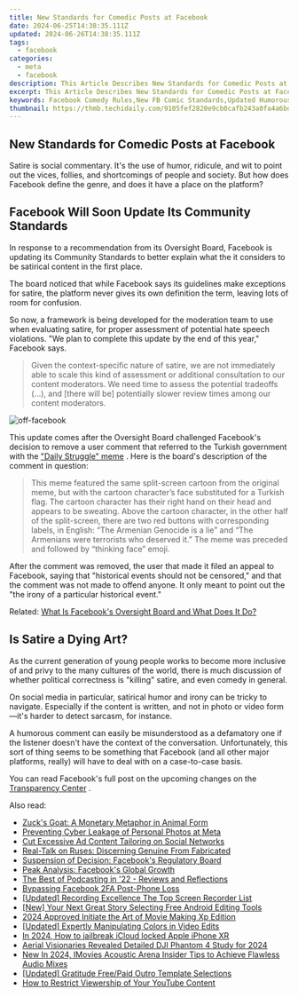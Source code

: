 ```yaml
---
title: New Standards for Comedic Posts at Facebook
date: 2024-06-25T14:38:35.111Z
updated: 2024-06-26T14:38:35.111Z
tags:
  - facebook
categories:
  - meta
  - facebook
description: This Article Describes New Standards for Comedic Posts at Facebook
excerpt: This Article Describes New Standards for Comedic Posts at Facebook
keywords: Facebook Comedy Rules,New FB Comic Standards,Updated Humorous Content,Facebook Humor Guidelines,Comedy Post Regulations FB,Social Media Comedy Norms,Humor Policy Updates FB
thumbnail: https://thmb.techidaily.com/9105fef2820e9cb0cafb243a0fa4a6bdd2cfafcad70b00e40694ac2f83fa60d3.jpg
---
```


## New Standards for Comedic Posts at Facebook

 Satire is social commentary. It's the use of humor, ridicule, and wit to point out the vices, follies, and shortcomings of people and society. But how does Facebook define the genre, and does it have a place on the platform?

## Facebook Will Soon Update Its Community Standards

 In response to a recommendation from its Oversight Board, Facebook is updating its Community Standards to better explain what the it considers to be satirical content in the first place.

 The board noticed that while Facebook says its guidelines make exceptions for satire, the platform never gives its own definition the term, leaving lots of room for confusion.

 So now, a framework is being developed for the moderation team to use when evaluating satire, for proper assessment of potential hate speech violations. "We plan to complete this update by the end of this year," Facebook says.

> Given the context-specific nature of satire, we are not immediately able to scale this kind of assessment or additional consultation to our content moderators. We need time to assess the potential tradeoffs (...), and \[there will be\] potentially slower review times among our content moderators.

![off-facebook](https://static1.makeuseofimages.com/wordpress/wp-content/uploads/2019/09/off-facebook.jpg)

 This update comes after the Oversight Board challenged Facebook's decision to remove a user comment that referred to the Turkish government with the ["Daily Struggle" meme](https://knowyourmeme.com/memes/daily-struggle) . Here is the board's description of the comment in question:

> This meme featured the same split-screen cartoon from the original meme, but with the cartoon character’s face substituted for a Turkish flag. The cartoon character has their right hand on their head and appears to be sweating. Above the cartoon character, in the other half of the split-screen, there are two red buttons with corresponding labels, in English: “The Armenian Genocide is a lie” and “The Armenians were terrorists who deserved it.” The meme was preceded and followed by “thinking face” emoji.

 After the comment was removed, the user that made it filed an appeal to Facebook, saying that "historical events should not be censored," and that the comment was not made to offend anyone. It only meant to point out the "the irony of a particular historical event."

 Related: [What Is Facebook's Oversight Board and What Does It Do?](https://www.makeuseof.com/what-is-facebook-oversight-board/)

## Is Satire a Dying Art?

 As the current generation of young people works to become more inclusive of and privy to the many cultures of the world, there is much discussion of whether political correctness is "killing" satire, and even comedy in general.

 On social media in particular, satirical humor and irony can be tricky to navigate. Especially if the content is written, and not in photo or video form—it's harder to detect sarcasm, for instance.

 A humorous comment can easily be misunderstood as a defamatory one if the listener doesn't have the context of the conversation. Unfortunately, this sort of thing seems to be something that Facebook (and all other major platforms, really) will have to deal with on a case-to-case basis.

 You can read Facebook's full post on the upcoming changes on the [Transparency Center](https://transparency.fb.com/oversight/oversight-board-cases/comment-related-to-armenian-people-and-the-armenian-genocide/) .


<ins class="adsbygoogle"
     style="display:block"
     data-ad-format="autorelaxed"
     data-ad-client="ca-pub-7571918770474297"
     data-ad-slot="1223367746"></ins>



<ins class="adsbygoogle"
     style="display:block"
     data-ad-client="ca-pub-7571918770474297"
     data-ad-slot="8358498916"
     data-ad-format="auto"
     data-full-width-responsive="true"></ins>

<span class="atpl-alsoreadstyle">Also read:</span>
<div><ul>
<li><a href="https://facebook.techidaily.com/zucks-goat-a-monetary-metaphor-in-animal-form/"><u>Zuck's Goat: A Monetary Metaphor in Animal Form</u></a></li>
<li><a href="https://facebook.techidaily.com/preventing-cyber-leakage-of-personal-photos-at-meta/"><u>Preventing Cyber Leakage of Personal Photos at Meta</u></a></li>
<li><a href="https://facebook.techidaily.com/cut-excessive-ad-content-tailoring-on-social-networks/"><u>Cut Excessive Ad Content Tailoring on Social Networks</u></a></li>
<li><a href="https://facebook.techidaily.com/real-talk-on-ruses-discerning-genuine-from-fabricated/"><u>Real-Talk on Ruses: Discerning Genuine From Fabricated</u></a></li>
<li><a href="https://facebook.techidaily.com/suspension-of-decision-facebooks-regulatory-board/"><u>Suspension of Decision: Facebook's Regulatory Board</u></a></li>
<li><a href="https://facebook.techidaily.com/peak-analysis-facebooks-global-growth/"><u>Peak Analysis: Facebook's Global Growth</u></a></li>
<li><a href="https://facebook.techidaily.com/the-best-of-podcasting-in-22-reviews-and-reflections/"><u>The Best of Podcasting in '22 - Reviews and Reflections</u></a></li>
<li><a href="https://facebook.techidaily.com/bypassing-facebook-2fa-post-phone-loss/"><u>Bypassing Facebook 2FA Post-Phone Loss</u></a></li>
<li><a href="https://on-screen-recording.techidaily.com/updated-recording-excellence-the-top-screen-recorder-list/"><u>[Updated] Recording Excellence  The Top Screen Recorder List</u></a></li>
<li><a href="https://facebook-video-footage.techidaily.com/new-your-next-great-story-selecting-free-android-editing-tools/"><u>[New] Your Next Great Story  Selecting Free Android Editing Tools</u></a></li>
<li><a href="https://some-knowledge.techidaily.com/2024-approved-initiate-the-art-of-movie-making-xp-edition/"><u>2024 Approved  Initiate the Art of Movie Making  Xp Edition</u></a></li>
<li><a href="https://some-techniques.techidaily.com/updated-expertly-manipulating-colors-in-video-edits/"><u>[Updated] Expertly Manipulating Colors in Video Edits</u></a></li>
<li><a href="https://activate-lock.techidaily.com/in-2024-how-to-jailbreak-icloud-locked-apple-iphone-xr-by-drfone-ios/"><u>In 2024, How to jailbreak iCloud locked Apple iPhone XR</u></a></li>
<li><a href="https://extra-resources.techidaily.com/aerial-visionaries-revealed-detailed-dji-phantom-4-study-for-2024/"><u>Aerial Visionaries Revealed  Detailed DJI Phantom 4 Study for 2024</u></a></li>
<li><a href="https://audio-shaping.techidaily.com/new-in-2024-imovies-acoustic-arena-insider-tips-to-achieve-flawless-audio-mixes/"><u>New In 2024, IMovies Acoustic Arena Insider Tips to Achieve Flawless Audio Mixes</u></a></li>
<li><a href="https://some-knowledge.techidaily.com/updated-gratitude-freepaid-outro-template-selections/"><u>[Updated] Gratitude  Free/Paid Outro Template Selections</u></a></li>
<li><a href="https://youtube-video-recordings.techidaily.com/how-to-restrict-viewership-of-your-youtube-content/"><u>How to Restrict Viewership of Your YouTube Content</u></a></li>
</ul></div>
